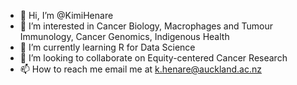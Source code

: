 - 👋 Hi, I’m @KimiHenare
- 👀 I’m interested in Cancer Biology, Macrophages and Tumour Immunology, Cancer Genomics, Indigenous Health
- 🌱 I’m currently learning R for Data Science
- 💞️ I’m looking to collaborate on Equity-centered Cancer Research
- 📫 How to reach me email me at k.henare@auckland.ac.nz

<!---
KimiHenare/KimiHenare is a ✨ special ✨ repository because its `README.md` (this file) appears on your GitHub profile.
You can click the Preview link to take a look at your changes.
--->

